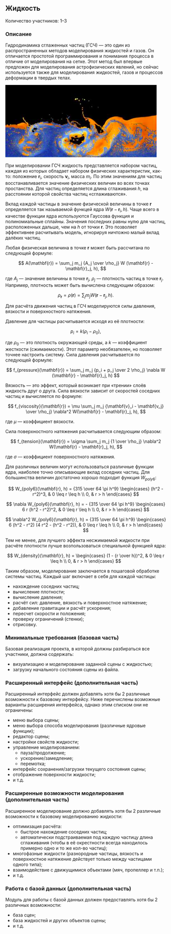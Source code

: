 Жидкость
--------

Количество участников: 1–3

### Описание

Гидродинамика сглаженных частиц (ГСЧ) — это один из распространенных методов
моделирования жидкостей и газов. Он отличается простотой программирования и понимания
процесса в отличие от моделирования на сетке. Этот метод был впервые предложен для
моделирования астрофизических явлений, но сейчас используется также для моделирования
жидкостей, газов и процессов деформации в твердых телах.

![Двухфазное моделирование жидкости.](images/sph_liquid.png)

При моделировании ГСЧ жидкость представляется набором частиц, каждая из которых обладает
набором физических характеристик, как-то: положение $\mathbf{r}_i$, скорость $\mathbf{v}_i$, масса $m_i$. По этим значениям
для частиц восстанавливается значение физических величин во всех точках простанства.
Для частиц определяется длина сглаживания $h$, на расстоянии которой свойства частиц «сглаживаются».

Вклад каждой частицы в значение физической величины в точке $\mathbf{r}$ определяется
так называемой функцей ядра $W(\mathbf{r} - \mathbf{r}_i, h)$.
Чаще всего в качестве функции ядра используются Гауссова функция и
полиномиальные сплайны. Значения последних равны нулю для частиц, расположенных дальше,
чем на $h$ от точки $\mathbf{r}$. Это позволяет эффективнее расчитывать модель,
игнорируя ничтожно малый вклад далёких частиц.

Любая физическая величина в точке $\mathbf{r}$ может быть рассчитана по следующей формуле:

$$
  A(\mathbf{r}) = \sum_j m_j {A_j \over \rho_j} W (\mathbf{r} - \mathbf{r}_j, h),
$$

где $A_j$ — значение величины в точке $\mathbf{r}_j$, $\rho_j$ — плотность частиц в точке $\mathbf{r}_j$.
Например, плотность может быть вычислена следующим образом:

$$
  \rho_\mathbf{r} = \rho(\mathbf{r}) = \sum_j m_j W (\mathbf{r} - \mathbf{r}_j, h).
$$

Для расчёта движения частиц в ГСЧ моделируются силы давления, вязкости и поверхностного натяжения.

Давление для частицы расчитывается исходя из её плотности:

$$
  p_i = k (\rho_i - \rho_0),
$$

где $\rho_0$ — это плотность окружающей среды, а $k$ — коэффициент жесткости (сжимаемости). Этот параметр необязателен, но позволяет точнее настроить
систему. Сила давления расчитывается по следующей формуле:

$$
  f_{pressure}(\mathbf{r}) = \sum_j m_j {p_i + p_j \over 2 \rho_j} \nabla W (\mathbf{r} - \mathbf{r}_j, h)
$$

Вязкость — это эффект, который возникает при «трении» слоёв жидкость друг о друга. Сила вязкости
зависит от скоростей соседних частиц и вычисляется по формуле:

$$
  f_{viscosity}(\mathbf{r}) = \mu \sum_j m_j {\mathbf{v}_i - \mathbf{v_j} \over \rho_j} \nabla^2 W(\mathbf{r} - \mathbf{r}_j, h),
$$

где $\mu$ — коэффициент вязкости.

Сила поверхностного натяжения расчитывается следующим образом:

$$
  f_{tension}(\mathbf{r}) = \sigma \sum_j m_j {1 \over \rho_j} \nabla^2 W(\mathbf{r} - \mathbf{r}_j, h),
$$

где $\sigma$ — коэффициент поверхностного натяжения.

Для различных величин могут использоваться различные функции ядра, наиболее точно описывающие вклад
соседних частиц. Для большинства величин достаточно хорошо подходит функция $W_{poly6}$:

$$
  W_{poly6}(\mathbf{r}, h)
  = {315 \over 64 \pi h^9}
  \begin{cases}
    (h^2 - r^2)^3,  & 0 \leq r \leq h \\
    0,              & r > h
  \end{cases}
$$

$$
  \nabla W_{poly6}(\mathbf{r}, h)
  = - {315 \over 64 \pi h^9}
  \begin{cases}
    6 r (h^2 - r^2)^2,  & 0 \leq r \leq h \\
    0,              & r > h
  \end{cases}
$$

$$
  \nabla^2 W_{poly6}(\mathbf{r}, h)
  = {315 \over 64 \pi h^9}
  \begin{cases}
    6 (h^2 - r^2) (4 r^2 - (h^2 - r^2)), & 0 \leq r \leq h \\
    0,                 & r > h
  \end{cases}
$$

Тем не менее, для лучшего эффекта несжимаемой жидкости при расчёте плотности лучше возпользоваться специальной
функцией ядра:

$$
  W_{density}(\mathbf{r}, h) =
  \begin{cases}
    (1 - {r \over h})^2,  & 0 \leq r \leq h \\
    0,                    & r > h
  \end{cases}
$$

Таким образом, моделирование заключается в пошаговой обработке системы частиц. Каждый шаг включает в себя для
каждой частицы:

- нахождение соседних частиц;
- вычисление плотности;
- вычисление давления;
- расчёт сил: давление, вязкость и поверхностное натяжение;
- добавление гравитации и расчёт ускорения;
- пересчет скорости и положения;
- проверку ограничений (стенки);
- отрисовку.

### Минимальные требования (базовая часть)

Базовая реализация проекта, в которой должны разбираться все участники, должна содержать:

- визуализацию и моделирование заданной сцены с жидкостью;
- загрузку начального состояния сцены из файла.

### Расширенный интерфейс (дополнительная часть)

Расширенный интерфейс должен добавлять хотя бы 2 различные возможности к базовому интерфейсу.
Ниже перечислены возможные варианты расширения интерфейса, однако этим списком они не ограничены:

- меню выбора сцены;
- меню выбора способа моделирования (различные ядровые функции);
- редактор сцены;
- настройки свойств жидкости;
- управление моделированием:
    - пауза/продолжение;
    - ускорение/замедление;
    - перемотка;
- интерфейс сохранения/загрузки текущего состояния сцены;
- отображение поверхности жидкости;
- и т.д.

### Расширенные возможности моделирования (дополнительная часть)

Расширенное моделирование должно добавлять хотя бы 2 различные возможности к базовому
моделированию жидкости:

- оптимизация расчёта:
    - быстрое нахождение соседних частиц;
    - автоматически подстраиваемая под каждую частицу длина сглаживания (чтобы в
      её окрестности всегда находилось примерно одно и то же кол-во частиц);
- многофазные жидкости (разнородные частицы, вязкость и поверхностное натяжение
  действует только между частицами одного типа);
- взаимодействие с движущимися объектами (мяч, пропеллер и т.п.);
- и т.д.

### Работа с базой данных (дополнительная часть)

Модуль для работы с базой данных должен предоставлять хотя бы 2 различных возможности:

- база сцен;
- база жидкостей и других объектов сцены;
- и т.д.

